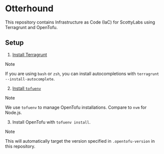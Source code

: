 # Otterhound

This repository contains Infrastructure as Code (IaC) for ScottyLabs using Terragrunt and OpenTofu.

## Setup

1. [Install Terragrunt](https://terragrunt.gruntwork.io/docs/getting-started/install/)

> [!NOTE]
> If you are using `bash` or `zsh`, you can install autocompletions with `terragrunt --install-autocomplete`.

2. [Install `tofuenv`](https://github.com/tofuutils/tofuenv?tab=readme-ov-file#installation)

> [!NOTE]
> We use `tofuenv` to manage OpenTofu installations. Compare to `nvm` for Node.js.

3. Install OpenTofu with `tofuenv install`.

> [!NOTE]
> This will automatically target the version specified in `.opentofu-version` in this repository.
